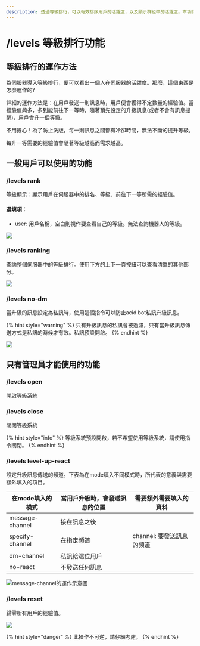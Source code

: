 ```yaml
---
description: 透過等級排行，可以有效排序用戶的活躍度，以及顯示群組中的活躍度。本功能預設開啟。
---
```


# /levels 等級排行功能

## 等級排行的運作方法

為伺服器導入等級排行，便可以看出一個人在伺服器的活躍度。那麼，這個東西是怎麼運作的?

詳細的運作方法是：在用戶發送一則訊息時，用戶便會獲得不定數量的經驗值。當經驗值夠多，多到能前往下一等時，隨著預先設定的升級訊息(或者不會有訊息提醒)，用戶會升一個等級。

不用擔心！為了防止洗版，每一則訊息之間都有冷卻時間，無法不斷的提升等級。

每升一等需要的經驗值會隨著等級越高而需求越高。

## 一般用戶可以使用的功能

### /levels rank

等級顯示：顯示用戶在伺服器中的排名、等級、前往下一等所需的經驗值。

#### 選填項：

* user: 用戶名稱，空白則視作要查看自己的等級。無法查詢機器人的等級。

![](https://cdn.discordapp.com/attachments/848902789681381416/949707422702899240/unknown.png)

### /levels ranking

查詢整個伺服器中的等級排行。使用下方的上下一頁按紐可以查看清單的其他部分。

![](https://media.discordapp.net/attachments/848902789681381416/949713595338469496/unknown.png)

### /levels no-dm

當升級的訊息設定為私訊時，使用這個指令可以防止acid bot私訊升級訊息。

{% hint style="warning" %}
只有升級訊息的私訊會被過濾，只有當升級訊息傳送方式是私訊的時候才有效。私訊預設開啟。
{% endhint %}

![](https://cdn.discordapp.com/attachments/848902789681381416/949729156898377728/unknown.png)

## 只有管理員才能使用的功能

### /levels open

開啟等級系統

### /levels close

關閉等級系統

{% hint style="info" %}
等級系統預設開啟，若不希望使用等級系統，請使用指令關閉。
{% endhint %}

### /levels level-up-react

設定升級訊息傳送的頻道。下表為在mode填入不同模式時，所代表的意義與需要額外填入的項目。

| 在mode填入的模式      | 當用戶升級時，會發送訊息的位置 | 需要額外需要填入的資料       |
| --------------- | --------------- | ----------------- |
| message-channel | 接在訊息之後          |                   |
| specify-channel | 在指定頻道           | channel: 要發送訊息的頻道 |
| dm-channel      | 私訊給這位用戶         |                   |
| no-react        | 不發送任何訊息         |                   |

![message-channel的運作示意圖](https://cdn.discordapp.com/attachments/848902789681381416/949730884993552434/unknown.png)

### /levels reset

歸零所有用戶的經驗值。

![](https://cdn.discordapp.com/attachments/815510939179941891/949717851034505256/unknown.png)

{% hint style="danger" %}
此操作不可逆，請仔細考慮。
{% endhint %}
